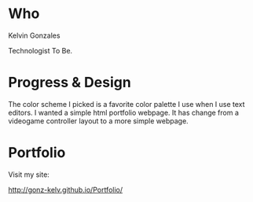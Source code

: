 # Who

Kelvin Gonzales

Technologist To Be.

# Progress & Design

The color scheme I picked is a favorite color palette I use when I use text editors. I wanted a simple html portfolio webpage. It has change from a videogame controller layout to a more simple webpage.

# Portfolio

Visit my site:

http://gonz-kelv.github.io/Portfolio/ 